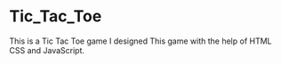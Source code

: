 # Tic_Tac_Toe
This is a Tic Tac Toe game 
I designed This game with the help of HTML CSS and JavaScript.
